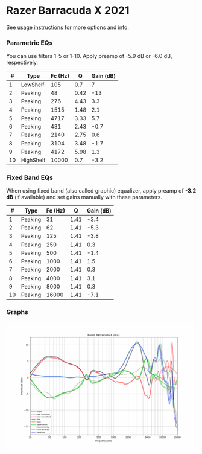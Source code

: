 # Razer Barracuda X 2021
See [usage instructions](https://github.com/jaakkopasanen/AutoEq#usage) for more options and info.

### Parametric EQs
You can use filters 1-5 or 1-10. Apply preamp of -5.9 dB or -6.0 dB, respectively.

|   # | Type      |   Fc (Hz) |    Q |   Gain (dB) |
|-----|-----------|-----------|------|-------------|
|   1 | LowShelf  |       105 | 0.7  |         7   |
|   2 | Peaking   |        48 | 0.42 |       -13   |
|   3 | Peaking   |       276 | 4.43 |         3.3 |
|   4 | Peaking   |      1515 | 1.48 |         2.1 |
|   5 | Peaking   |      4717 | 3.33 |         5.7 |
|   6 | Peaking   |       431 | 2.43 |        -0.7 |
|   7 | Peaking   |      2140 | 2.75 |         0.6 |
|   8 | Peaking   |      3104 | 3.48 |        -1.7 |
|   9 | Peaking   |      4172 | 5.98 |         1.3 |
|  10 | HighShelf |     10000 | 0.7  |        -3.2 |

### Fixed Band EQs
When using fixed band (also called graphic) equalizer, apply preamp of **-3.2 dB** (if available) and set gains manually with these parameters.

|   # | Type    |   Fc (Hz) |    Q |   Gain (dB) |
|-----|---------|-----------|------|-------------|
|   1 | Peaking |        31 | 1.41 |        -3.4 |
|   2 | Peaking |        62 | 1.41 |        -5.3 |
|   3 | Peaking |       125 | 1.41 |        -3.8 |
|   4 | Peaking |       250 | 1.41 |         0.3 |
|   5 | Peaking |       500 | 1.41 |        -1.4 |
|   6 | Peaking |      1000 | 1.41 |         1.5 |
|   7 | Peaking |      2000 | 1.41 |         0.3 |
|   8 | Peaking |      4000 | 1.41 |         3.1 |
|   9 | Peaking |      8000 | 1.41 |         0.3 |
|  10 | Peaking |     16000 | 1.41 |        -7.1 |

### Graphs
![](./Razer%20Barracuda%20X%202021.png)

